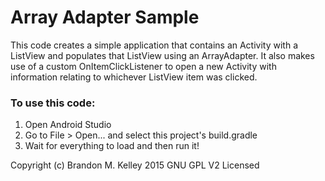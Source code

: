 # Array Adapter Sample #
This code creates a simple application that contains an Activity with a ListView and populates that ListView using an ArrayAdapter. It also makes use of a custom OnItemClickListener to open a new Activity with information relating to whichever ListView item was clicked.

### To use this code: ###
1) Open Android Studio
2) Go to File > Open... and select this project's build.gradle
3) Wait for everything to load and then run it!


Copyright (c) Brandon M. Kelley 2015
GNU GPL V2 Licensed
